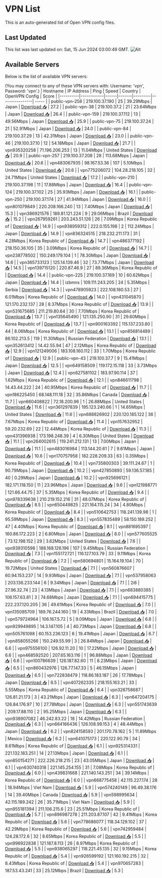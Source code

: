 # VPN List

This is an auto-generated list of Open VPN config files.

## Last Updated

This list was last updated on: Sat, 15 Jun 2024 03:00:49 GMT.
![Alt](https://repobeats.axiom.co/api/embed/186b98318ef1479477931607c1ad7d823f12451f.svg "Repobeats analytics image")

## Available Servers

Below is the list of available VPN servers:

(You may connect to any of these VPN servers with: Username: 'vpn', Password: 'vpn'.)
| Hostname | IP Address | Ping | Speed | Country | OpenVPN Config | Score |
|----------|------------|------|-------|---------|----------------| ----- |
| public-vpn-258 | 219.100.37.190 | 25 | 39.29Mbps | Japan | [Download 📥](./configs/server_0_JP.ovpn) | 27.2 |
| public-vpn-38 | 219.100.37.2 | 21 | 23.64Mbps | Japan | [Download 📥](./configs/server_1_JP.ovpn) | 26.4 |
| public-vpn-159 | 219.100.37.112 | 13 | 49.56Mbps | Japan | [Download 📥](./configs/server_2_JP.ovpn) | 25.9 |
| public-vpn-75 | 219.100.37.24 | 21 | 52.91Mbps | Japan | [Download 📥](./configs/server_3_JP.ovpn) | 24.0 |
| public-vpn-84 | 219.100.37.29 | 13 | 42.31Mbps | Japan | [Download 📥](./configs/server_4_JP.ovpn) | 23.0 |
| public-vpn-46 | 219.100.37.10 | 12 | 54.18Mbps | Japan | [Download 📥](./configs/server_5_JP.ovpn) | 21.7 |
| vpn935320258 | 71.196.206.253 | 13 | 11.04Mbps | United States | [Download 📥](./configs/server_6_US.ovpn) | 20.9 |
| public-vpn-257 | 219.100.37.208 | 28 | 113.68Mbps | Japan | [Download 📥](./configs/server_7_JP.ovpn) | 20.6 |
| vpn483067935 | 98.167.53.36 | 107 | 5.10Mbps | United States | [Download 📥](./configs/server_8_US.ovpn) | 20.6 |
| vpn775206072 | 104.28.218.105 | 32 | 24.71Mbps | United States | [Download 📥](./configs/server_9_US.ovpn) | 17.2 |
| public-vpn-210 | 219.100.37.198 | 11 | 17.88Mbps | Japan | [Download 📥](./configs/server_10_JP.ovpn) | 16.4 |
| public-vpn-124 | 219.100.37.102 | 25 | 35.93Mbps | Japan | [Download 📥](./configs/server_11_JP.ovpn) | 16.1 |
| public-vpn-250 | 219.100.37.174 | 27 | 41.94Mbps | Japan | [Download 📥](./configs/server_12_JP.ovpn) | 16.0 |
| vpn801079849 | 220.208.166.240 | 13 | 7.40Mbps | Japan | [Download 📥](./configs/server_13_JP.ovpn) | 15.3 |
| vpn386921576 | 189.81.121.224 | 9 | 29.06Mbps | Brazil | [Download 📥](./configs/server_14_BR.ovpn) | 15.2 |
| vpn267959261 | 203.243.51.126 | 26 | 7.09Mbps | Korea Republic of | [Download 📥](./configs/server_15_KR.ovpn) | 14.9 |
| vpn938959312 | 222.0.155.198 | 2 | 112.24Mbps | Japan | [Download 📥](./configs/server_16_JP.ovpn) | 14.9 |
| vpn836324515 | 218.232.211.173 | 31 | 4.28Mbps | Korea Republic of | [Download 📥](./configs/server_17_KR.ovpn) | 14.7 |
| vpn486377192 | 218.150.36.105 | 35 | 3.09Mbps | Korea Republic of | [Download 📥](./configs/server_18_KR.ovpn) | 14.7 |
| vpn238778502 | 150.249.179.104 | 1 | 78.30Mbps | Japan | [Download 📥](./configs/server_19_JP.ovpn) | 14.6 |
| vpn365733123 | 125.14.139.46 | 32 | 73.77Mbps | Japan | [Download 📥](./configs/server_20_JP.ovpn) | 14.5 |
| vpn139715120 | 220.87.46.9 | 27 | 89.36Mbps | Korea Republic of | [Download 📥](./configs/server_21_KR.ovpn) | 14.4 |
| public-vpn-225 | 219.100.37.169 | 10 | 60.62Mbps | Japan | [Download 📥](./configs/server_22_JP.ovpn) | 14.4 |
| izbmns | 109.111.243.205 | 24 | 5.35Mbps | Serbia | [Download 📥](./configs/server_23_RS.ovpn) | 14.3 |
| vpn478905923 | 222.108.180.53 | 27 | 6.01Mbps | Korea Republic of | [Download 📥](./configs/server_24_KR.ovpn) | 14.0 |
| vpn431045870 | 121.170.232.137 | 28 | 8.37Mbps | Korea Republic of | [Download 📥](./configs/server_25_KR.ovpn) | 13.9 |
| vpn531675685 | 211.219.80.64 | 30 | 7.70Mbps | Korea Republic of | [Download 📥](./configs/server_26_KR.ovpn) | 13.7 |
| vpn135645490 | 121.135.250.90 | 31 | 29.60Mbps | Korea Republic of | [Download 📥](./configs/server_27_KR.ovpn) | 13.7 |
| vpn900163392 | 115.137.233.80 | 44 | 8.06Mbps | Korea Republic of | [Download 📥](./configs/server_28_KR.ovpn) | 13.1 |
| vpn856814489 | 86.102.213.5 | 119 | 11.30Mbps | Russian Federation | [Download 📥](./configs/server_29_RU.ovpn) | 13.1 |
| vpn352613412 | 14.42.55.94 | 47 | 2.12Mbps | Korea Republic of | [Download 📥](./configs/server_30_KR.ovpn) | 12.9 |
| vpn121249006 | 183.108.160.112 | 33 | 1.70Mbps | Korea Republic of | [Download 📥](./configs/server_31_KR.ovpn) | 12.9 |
| public-vpn-43 | 219.100.37.7 | 9 | 15.41Mbps | Japan | [Download 📥](./configs/server_32_JP.ovpn) | 12.5 |
| vpn649158509 | 119.172.15.118 | 33 | 3.73Mbps | Japan | [Download 📥](./configs/server_33_JP.ovpn) | 12.4 |
| vpn627581102 | 183.97.90.114 | 37 | 1.62Mbps | Korea Republic of | [Download 📥](./configs/server_34_KR.ovpn) | 12.1 |
| vpn846611798 | 14.43.44.222 | 24 | 40.95Mbps | Korea Republic of | [Download 📥](./configs/server_35_KR.ovpn) | 11.7 |
| vpn186225450 | 68.148.111.18 | 32 | 35.86Mbps | Canada | [Download 📥](./configs/server_36_CA.ovpn) | 11.7 |
| vpn660408822 | 72.18.200.96 | 1 | 26.88Mbps | United States | [Download 📥](./configs/server_37_US.ovpn) | 11.6 |
| vpn361297839 | 195.123.240.66 | 1 | 14.65Mbps | United States | [Download 📥](./configs/server_38_US.ovpn) | 11.6 |
| vpn688826902 | 220.120.185.122 | 36 | 7.67Mbps | Korea Republic of | [Download 📥](./configs/server_39_KR.ovpn) | 11.4 |
| vpn157632952 | 59.20.232.69 | 22 | 12.44Mbps | Korea Republic of | [Download 📥](./configs/server_40_KR.ovpn) | 11.3 |
| vpn431396938 | 173.198.248.39 | 4 | 6.30Mbps | United States | [Download 📥](./configs/server_41_US.ovpn) | 11.1 |
| vpn264002615 | 119.241.212.131 | 13 | 7.00Mbps | Japan | [Download 📥](./configs/server_42_JP.ovpn) | 11.1 |
| vpn483016984 | 113.144.20.61 | 7 | 9.61Mbps | Japan | [Download 📥](./configs/server_43_JP.ovpn) | 10.6 |
| vpn170757958 | 182.228.209.33 | 63 | 0.35Mbps | Korea Republic of | [Download 📥](./configs/server_44_KR.ovpn) | 10.4 |
| vpn735800303 | 39.111.24.67 | 1 | 90.79Mbps | Japan | [Download 📥](./configs/server_45_JP.ovpn) | 10.2 |
| vpn427850893 | 59.136.57.185 | 40 | 0.29Mbps | Japan | [Download 📥](./configs/server_46_JP.ovpn) | 10.2 |
| vpn925696121 | 182.171.118.150 | 11 | 23.96Mbps | Japan | [Download 📥](./configs/server_47_JP.ovpn) | 9.6 |
| vpn121988771 | 121.66.44.75 | 37 | 5.35Mbps | Korea Republic of | [Download 📥](./configs/server_48_KR.ovpn) | 9.4 |
| vpn978339638 | 210.219.152.216 | 31 | 48.07Mbps | Korea Republic of | [Download 📥](./configs/server_49_KR.ovpn) | 8.5 |
| vpn650449825 | 221.164.115.24 | 34 | 4.80Mbps | Korea Republic of | [Download 📥](./configs/server_50_KR.ovpn) | 8.4 |
| vpn510642753 | 118.241.139.98 | 1 | 95.59Mbps | Japan | [Download 📥](./configs/server_51_JP.ovpn) | 8.3 |
| vpn557835489 | 58.150.189.252 | 47 | 4.40Mbps | Korea Republic of | [Download 📥](./configs/server_52_KR.ovpn) | 8.1 |
| vpn881695397 | 160.86.172.223 | 2 | 6.80Mbps | Japan | [Download 📥](./configs/server_53_JP.ovpn) | 8.0 |
| vpn577605525 | 73.12.198.152 | 29 | 3.62Mbps | United States | [Download 📥](./configs/server_54_US.ovpn) | 7.6 |
| vpn939310598 | 188.168.126.196 | 107 | 9.45Mbps | Russian Federation | [Download 📥](./configs/server_55_RU.ovpn) | 7.3 |
| vpn155172721 | 116.127.103.79 | 33 | 9.11Mbps | Korea Republic of | [Download 📥](./configs/server_56_KR.ovpn) | 7.2 |
| vpn580694801 | 15.164.19.104 | 70 | 19.72Mbps | United States | [Download 📥](./configs/server_57_US.ovpn) | 7.1 |
| vpn560876607 | 60.94.153.237 | 14 | 9.93Mbps | Japan | [Download 📥](./configs/server_58_JP.ovpn) | 7.1 |
| vpn537958063 | 203.136.233.144 | 6 | 9.34Mbps | Japan | [Download 📥](./configs/server_59_JP.ovpn) | 7.1 |
| 2i6 | 27.96.32.74 | 23 | 4.13Mbps | Japan | [Download 📥](./configs/server_60_JP.ovpn) | 7.1 |
| vpn683880385 | 106.157.63.81 | 3 | 74.68Mbps | Japan | [Download 📥](./configs/server_61_JP.ovpn) | 7.1 |
| vpn694415775 | 222.237.120.205 | 36 | 49.61Mbps | Korea Republic of | [Download 📥](./configs/server_62_KR.ovpn) | 7.0 |
| vpn135085709 | 189.76.244.160 | 19 | 4.33Mbps | Brazil | [Download 📥](./configs/server_63_BR.ovpn) | 7.0 |
| vpn579724964 | 106.167.5.72 | 5 | 9.09Mbps | Japan | [Download 📥](./configs/server_64_JP.ovpn) | 6.8 |
| vpn929949895 | 14.3.147.105 | 4 | 40.73Mbps | Japan | [Download 📥](./configs/server_65_JP.ovpn) | 6.8 |
| vpn505761098 | 60.153.236.123 | 6 | 19.41Mbps | Japan | [Download 📥](./configs/server_66_JP.ovpn) | 6.7 |
| vpn858055266 | 150.249.55.99 | 3 | 26.84Mbps | Japan | [Download 📥](./configs/server_67_JP.ovpn) | 6.6 |
| vpn975556100 | 126.92.11.20 | 10 | 17.22Mbps | Japan | [Download 📥](./configs/server_68_JP.ovpn) | 6.6 |
| vpn468592520 | 207.65.163.116 | 1 | 96.88Mbps | Japan | [Download 📥](./configs/server_69_JP.ovpn) | 6.6 |
| vpn100786639 | 126.187.82.60 | 11 | 8.23Mbps | Japan | [Download 📥](./configs/server_70_JP.ovpn) | 6.5 |
| vpn860432976 | 126.77.147.33 | 5 | 46.15Mbps | Japan | [Download 📥](./configs/server_71_JP.ovpn) | 6.5 |
| vpn722838479 | 118.86.183.187 | 26 | 17.78Mbps | Japan | [Download 📥](./configs/server_72_JP.ovpn) | 6.5 |
| vpn407262335 | 218.155.163.21 | 33 | 5.55Mbps | Korea Republic of | [Download 📥](./configs/server_73_KR.ovpn) | 6.4 |
| vpn326758687 | 126.81.21.173 | 3 | 43.21Mbps | Japan | [Download 📥](./configs/server_74_JP.ovpn) | 6.3 |
| vpn647204175 | 126.84.176.97 | 10 | 27.78Mbps | Japan | [Download 📥](./configs/server_75_JP.ovpn) | 6.3 |
| vpn551743639 | 209.17.88.110 | 2 | 95.25Mbps | Japan | [Download 📥](./configs/server_76_JP.ovpn) | 6.3 |
| vpn938907082 | 46.242.83.22 | 18 | 14.42Mbps | Russian Federation | [Download 📥](./configs/server_77_RU.ovpn) | 6.3 |
| vpn664166436 | 126.108.99.153 | 4 | 48.44Mbps | Japan | [Download 📥](./configs/server_78_JP.ovpn) | 6.2 |
| vpn824158593 | 201.170.78.162 | 5 | 11.89Mbps | Mexico | [Download 📥](./configs/server_79_MX.ovpn) | 6.2 |
| vpn641075173 | 220.122.90.79 | 34 | 8.61Mbps | Korea Republic of | [Download 📥](./configs/server_80_KR.ovpn) | 6.1 |
| vpn925314331 | 221.132.183.251 | 14 | 27.13Mbps | Japan | [Download 📥](./configs/server_81_JP.ovpn) | 6.1 |
| vpn850154271 | 222.226.218.215 | 23 | 43.05Mbps | Japan | [Download 📥](./configs/server_82_JP.ovpn) | 6.1 |
| vpn630740318 | 221.145.254.155 | 31 | 7.08Mbps | Korea Republic of | [Download 📥](./configs/server_83_KR.ovpn) | 6.0 |
| vpn439831668 | 221.140.143.251 | 34 | 39.14Mbps | Korea Republic of | [Download 📥](./configs/server_84_KR.ovpn) | 6.0 |
| vpn668775458 | 42.115.227.174 | 28 | 18.94Mbps | Viet Nam | [Download 📥](./configs/server_85_VN.ovpn) | 5.9 |
| vpn574240149 | 96.49.38.176 | 14 | 39.40Mbps | Canada | [Download 📥](./configs/server_86_CA.ovpn) | 5.9 |
| vpn598995634 | 42.115.189.242 | 26 | 35.71Mbps | Viet Nam | [Download 📥](./configs/server_87_VN.ovpn) | 5.9 |
| vpn955181394 | 211.106.215.6 | 23 | 25.51Mbps | Korea Republic of | [Download 📥](./configs/server_88_KR.ovpn) | 5.7 |
| vpn896987278 | 211.203.87.107 | 42 | 9.41Mbps | Korea Republic of | [Download 📥](./configs/server_89_KR.ovpn) | 5.6 |
| vpn778686077 | 118.34.129.102 | 37 | 42.29Mbps | Korea Republic of | [Download 📥](./configs/server_90_KR.ovpn) | 5.6 |
| vpn742959484 | 124.28.172.6 | 32 | 8.65Mbps | Korea Republic of | [Download 📥](./configs/server_91_KR.ovpn) | 5.5 |
| vpn996922838 | 121.187.8.113 | 26 | 8.97Mbps | Korea Republic of | [Download 📥](./configs/server_92_KR.ovpn) | 5.5 |
| vpn938065297 | 118.221.45.135 | 32 | 9.15Mbps | Korea Republic of | [Download 📥](./configs/server_93_KR.ovpn) | 5.4 |
| vpn926599192 | 121.160.192.215 | 32 | 8.43Mbps | Korea Republic of | [Download 📥](./configs/server_94_KR.ovpn) | 5.4 |
| vpn970657283 | 187.53.43.241 | 33 | 25.12Mbps | Brazil | [Download 📥](./configs/server_95_BR.ovpn) | 5.3 |
